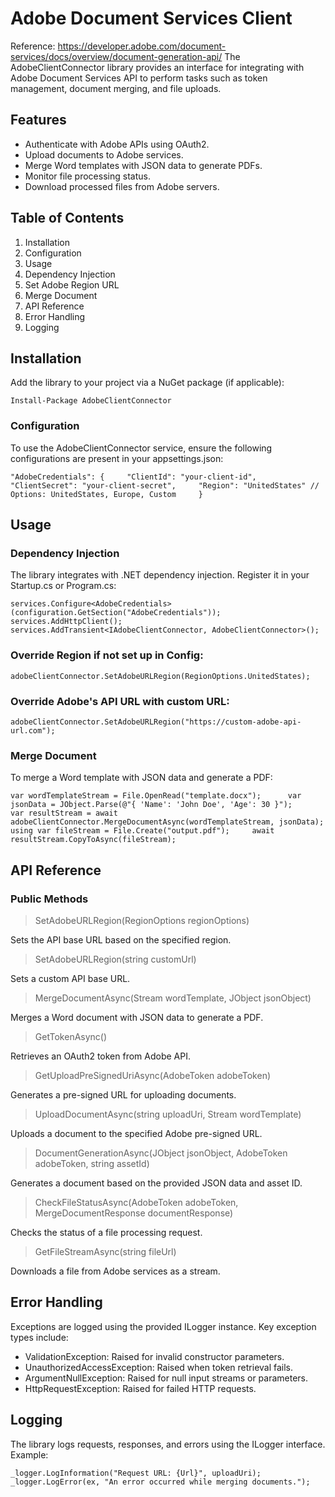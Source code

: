 # Adobe Document Services Client

Reference: <https://developer.adobe.com/document-services/docs/overview/document-generation-api/>
The AdobeClientConnector library provides an interface for integrating with Adobe Document Services API to perform tasks such as token management, document merging, and file uploads.

## Features

* Authenticate with Adobe APIs using OAuth2.
* Upload documents to Adobe services.
* Merge Word templates with JSON data to generate PDFs.
* Monitor file processing status.
* Download processed files from Adobe servers.

## Table of Contents

1. Installation
2. Configuration
3. Usage
4. Dependency Injection
5. Set Adobe Region URL
6. Merge Document
7. API Reference
8. Error Handling
9. Logging

## Installation

Add the library to your project via a NuGet package (if applicable):

`Install-Package AdobeClientConnector`

### Configuration

To use the AdobeClientConnector service, ensure the following configurations are present in your appsettings.json:

`
  "AdobeCredentials": {    
    "ClientId": "your-client-id",    
    "ClientSecret": "your-client-secret",    
    "Region": "UnitedStates" // Options: UnitedStates, Europe, Custom    
  }
`

## Usage

### Dependency Injection

The library integrates with .NET dependency injection. Register it in your Startup.cs or Program.cs:

`services.Configure<AdobeCredentials>(configuration.GetSection("AdobeCredentials"));     
services.AddHttpClient();    
services.AddTransient<IAdobeClientConnector, AdobeClientConnector>();    `

### Override Region if not set up in Config:

`
adobeClientConnector.SetAdobeURLRegion(RegionOptions.UnitedStates);
`

### Override Adobe's API URL with custom URL:

`adobeClientConnector.SetAdobeURLRegion("https://custom-adobe-api-url.com");  `

### Merge Document

To merge a Word template with JSON data and generate a PDF:

`
var wordTemplateStream = File.OpenRead("template.docx");     
var jsonData = JObject.Parse(@"{ 'Name': 'John Doe', 'Age': 30 }");      
var resultStream = await adobeClientConnector.MergeDocumentAsync(wordTemplateStream, jsonData);    
using var fileStream = File.Create("output.pdf");    
await resultStream.CopyToAsync(fileStream);    
`

## API Reference

### Public Methods

> SetAdobeURLRegion(RegionOptions regionOptions)

Sets the API base URL based on the specified region.

> SetAdobeURLRegion(string customUrl)

Sets a custom API base URL.

> MergeDocumentAsync(Stream wordTemplate, JObject jsonObject)

Merges a Word document with JSON data to generate a PDF.

> GetTokenAsync()

Retrieves an OAuth2 token from Adobe API.

> GetUploadPreSignedUriAsync(AdobeToken adobeToken)

Generates a pre-signed URL for uploading documents.

> UploadDocumentAsync(string uploadUri, Stream wordTemplate)

Uploads a document to the specified Adobe pre-signed URL.

> DocumentGenerationAsync(JObject jsonObject, AdobeToken adobeToken, string assetId)

Generates a document based on the provided JSON data and asset ID.

> CheckFileStatusAsync(AdobeToken adobeToken, MergeDocumentResponse documentResponse)

Checks the status of a file processing request.

> GetFileStreamAsync(string fileUrl)

Downloads a file from Adobe services as a stream.

## Error Handling

Exceptions are logged using the provided ILogger instance. Key exception types include:

* ValidationException: Raised for invalid constructor parameters.
* UnauthorizedAccessException: Raised when token retrieval fails.
* ArgumentNullException: Raised for null input streams or parameters.
* HttpRequestException: Raised for failed HTTP requests.

## Logging

The library logs requests, responses, and errors using the ILogger interface. Example:

`
_logger.LogInformation("Request URL: {Url}", uploadUri);     
_logger.LogError(ex, "An error occurred while merging documents.");     
`


